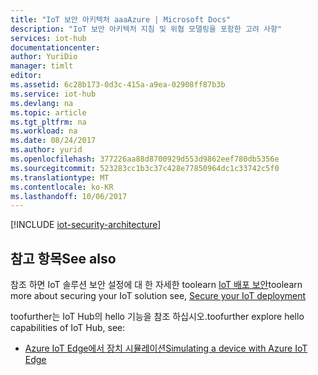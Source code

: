```yaml
---
title: "IoT 보안 아키텍처 aaaAzure | Microsoft Docs"
description: "IoT 보안 아키텍처 지침 및 위협 모델링을 포함한 고려 사항"
services: iot-hub
documentationcenter: 
author: YuriDio
manager: timlt
editor: 
ms.assetid: 6c28b173-0d3c-415a-a9ea-02908ff87b3b
ms.service: iot-hub
ms.devlang: na
ms.topic: article
ms.tgt_pltfrm: na
ms.workload: na
ms.date: 08/24/2017
ms.author: yurid
ms.openlocfilehash: 377226aa88d8700929d553d9862eef780db5356e
ms.sourcegitcommit: 523283cc1b3c37c428e77850964dc1c33742c5f0
ms.translationtype: MT
ms.contentlocale: ko-KR
ms.lasthandoff: 10/06/2017
---
```

[!INCLUDE [iot-security-architecture](../../includes/iot-security-architecture.md)]

## <a name="see-also"></a><span data-ttu-id="7919f-103">참고 항목</span><span class="sxs-lookup"><span data-stu-id="7919f-103">See also</span></span>
<span data-ttu-id="7919f-104">참조 하면 IoT 솔루션 보안 설정에 대 한 자세한 toolearn [IoT 배포 보안][lnk-security-deployment]</span><span class="sxs-lookup"><span data-stu-id="7919f-104">toolearn more about securing your IoT solution see, [Secure your IoT deployment][lnk-security-deployment]</span></span>

<span data-ttu-id="7919f-105">toofurther는 IoT Hub의 hello 기능을 참조 하십시오.</span><span class="sxs-lookup"><span data-stu-id="7919f-105">toofurther explore hello capabilities of IoT Hub, see:</span></span>

* <span data-ttu-id="7919f-106">[Azure IoT Edge에서 장치 시뮬레이션][lnk-iotedge]</span><span class="sxs-lookup"><span data-stu-id="7919f-106">[Simulating a device with Azure IoT Edge][lnk-iotedge]</span></span>

[lnk-security-deployment]: iot-hub-security-deployment.md

[lnk-iotedge]: iot-hub-linux-iot-edge-simulated-device.md
